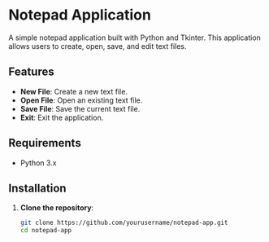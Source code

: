 # Notepad Application

A simple notepad application built with Python and Tkinter. This application allows users to create, open, save, and edit text files.

## Features

- **New File**: Create a new text file.
- **Open File**: Open an existing text file.
- **Save File**: Save the current text file.
- **Exit**: Exit the application.

## Requirements

- Python 3.x

## Installation

1. **Clone the repository**:

   ```sh
   git clone https://github.com/yourusername/notepad-app.git
   cd notepad-app
